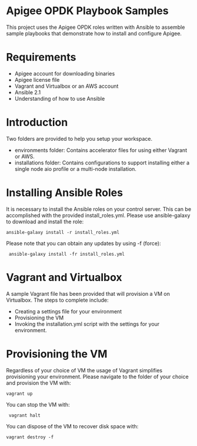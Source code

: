 Apigee OPDK Playbook Samples
============================

This project uses the Apigee OPDK roles written with Ansible to assemble sample playbooks that demonstrate how to 
install and configure Apigee. 

Requirements
============

* Apigee account for downloading binaries
* Apigee license file
* Vagrant and Virtualbox or an AWS account
* Ansible 2.1  
* Understanding of how to use Ansible

Introduction
============

Two folders are provided to help you setup your workspace.
 
* environments folder: Contains accelerator files for using either Vagrant or AWS. 
* installations folder: Contains configurations to support installing either a single node aio profile or a multi-node 
installation. 

Installing Ansible Roles
========================

It is necessary to install the Ansible roles on your control server. This can be accomplished with the provided 
install_roles.yml. Please use ansible-galaxy to download and install the role: 

    ansible-galaxy install -r install_roles.yml
    
Please note that you can obtain any updates by using -f (force): 
 
     ansible-galaxy install -fr install_roles.yml

Vagrant and Virtualbox
======================
 
A sample Vagrant file has been provided that will provision a VM on Virtualbox. The steps to complete include:

* Creating a settings file for your environment
* Provisioning the VM
* Invoking the installation.yml script with the settings for your environment. 

Provisioning the VM
===================

Regardless of your choice of VM the usage of Vagrant simplifies provisioning your environment. Please navigate to the 
folder of your choice and provision the VM with: 

    vagrant up

You can stop the VM with: 

     vagrant halt

You can dispose of the VM to recover disk space with:

    vagrant destroy -f
    
